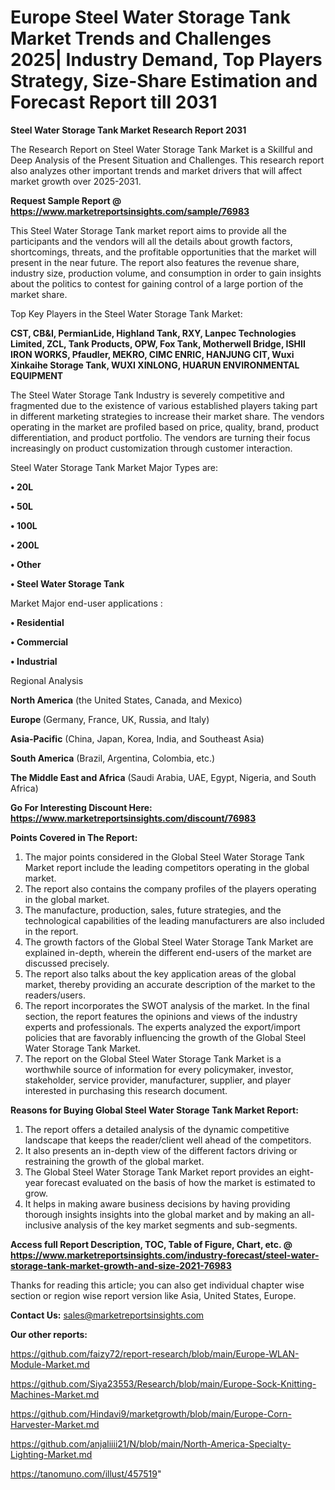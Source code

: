   # Europe Steel Water Storage Tank Market Trends and Challenges 2025| Industry Demand, Top Players Strategy, Size-Share Estimation and Forecast Report till 2031

<strong>Steel Water Storage Tank Market Research Report 2031</strong>

The Research Report on Steel Water Storage Tank Market is a Skillful and Deep Analysis of the Present Situation and Challenges. This research report also analyzes other important trends and market drivers that will affect market growth over 2025-2031.

<strong>Request Sample Report @ <a href=https://www.marketreportsinsights.com/sample/76983>https://www.marketreportsinsights.com/sample/76983</a></strong>

This Steel Water Storage Tank market report aims to provide all the participants and the vendors will all the details about growth factors, shortcomings, threats, and the profitable opportunities that the market will present in the near future. The report also features the revenue share, industry size, production volume, and consumption in order to gain insights about the politics to contest for gaining control of a large portion of the market share.

Top Key Players in the Steel Water Storage Tank Market:

<strong>CST, CB&I, PermianLide, Highland Tank, RXY, Lanpec Technologies Limited, ZCL, Tank Products, OPW, Fox Tank, Motherwell Bridge, ISHII IRON WORKS, Pfaudler, MEKRO, CIMC ENRIC, HANJUNG CIT, Wuxi Xinkaihe Storage Tank, WUXI XINLONG, HUARUN ENVIRONMENTAL EQUIPMENT</strong>

The Steel Water Storage Tank Industry is severely competitive and fragmented due to the existence of various established players taking part in different marketing strategies to increase their market share. The vendors operating in the market are profiled based on price, quality, brand, product differentiation, and product portfolio. The vendors are turning their focus increasingly on product customization through customer interaction.

Steel Water Storage Tank Market Major Types are:

<strong>• 20L

• 50L

• 100L

• 200L

• Other

• Steel Water Storage Tank</strong>

Market Major end-user applications :

<strong>• Residential

• Commercial

• Industrial</strong>

Regional Analysis

</u><strong><b>North America</b></strong> (the United States, Canada, and Mexico)

<strong><b>Europe </b></strong>(Germany, France, UK, Russia, and Italy)

<strong><b>Asia-Pacific</b></strong> (China, Japan, Korea, India, and Southeast Asia)

<strong><b>South America</b></strong> (Brazil, Argentina, Colombia, etc.)

<strong><b>The Middle East and Africa</b></strong> (Saudi Arabia, UAE, Egypt, Nigeria, and South Africa)

<strong>Go For Interesting Discount Here: <a href=https://www.marketreportsinsights.com/discount/76983>https://www.marketreportsinsights.com/discount/76983</a></strong>

<strong>Points Covered in The Report:</strong>
<ol>
  <li>The major points considered in the Global Steel Water Storage Tank Market report include the leading competitors operating in the global market.</li>
  <li>The report also contains the company profiles of the players operating in the global market.</li>
  <li>The manufacture, production, sales, future strategies, and the technological capabilities of the leading manufacturers are also included in the report.</li>
  <li>The growth factors of the Global Steel Water Storage Tank Market are explained in-depth, wherein the different end-users of the market are discussed precisely.</li>
  <li>The report also talks about the key application areas of the global market, thereby providing an accurate description of the market to the readers/users.</li>
  <li>The report incorporates the SWOT analysis of the market. In the final section, the report features the opinions and views of the industry experts and professionals. The experts analyzed the export/import policies that are favorably influencing the growth of the Global Steel Water Storage Tank Market.</li>
  <li>The report on the Global Steel Water Storage Tank Market is a worthwhile source of information for every policymaker, investor, stakeholder, service provider, manufacturer, supplier, and player interested in purchasing this research document.</li>
</ol>
<strong>Reasons for Buying Global Steel Water Storage Tank Market Report:</strong>

<ol>
  <li>The report offers a detailed analysis of the dynamic competitive landscape that keeps the reader/client well ahead of the competitors.</li>
  <li>It also presents an in-depth view of the different factors driving or restraining the growth of the global market.</li>
  <li>The Global Steel Water Storage Tank Market report provides an eight-year forecast evaluated on the basis of how the market is estimated to grow.</li>
  <li>It helps in making aware business decisions by having providing thorough insights insights into the global market and by making an all-inclusive analysis of the key market segments and sub-segments.</li>
</ol>
<strong>Access full Report Description, TOC, Table of Figure, Chart, etc. @ <a href=https://www.marketreportsinsights.com/industry-forecast/steel-water-storage-tank-market-growth-and-size-2021-76983>https://www.marketreportsinsights.com/industry-forecast/steel-water-storage-tank-market-growth-and-size-2021-76983</a></strong>


Thanks for reading this article; you can also get individual chapter wise section or region wise report version like Asia, United States, Europe.

<strong>Contact Us:</strong>
sales@marketreportsinsights.com

<strong>Our other reports:</strong>

<a href=https://github.com/faizy72/report-research/blob/main/Europe-WLAN-Module-Market.md>https://github.com/faizy72/report-research/blob/main/Europe-WLAN-Module-Market.md</a>

<a href=https://github.com/Siya23553/Research/blob/main/Europe-Sock-Knitting-Machines-Market.md>https://github.com/Siya23553/Research/blob/main/Europe-Sock-Knitting-Machines-Market.md</a>

<a href=https://github.com/Hindavi9/marketgrowth/blob/main/Europe-Corn-Harvester-Market.md>https://github.com/Hindavi9/marketgrowth/blob/main/Europe-Corn-Harvester-Market.md</a>

<a href=https://github.com/anjaliiii21/N/blob/main/North-America-Specialty-Lighting-Market.md>https://github.com/anjaliiii21/N/blob/main/North-America-Specialty-Lighting-Market.md</a>

<a href=https://tanomuno.com/illust/457519>https://tanomuno.com/illust/457519</a>"

